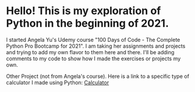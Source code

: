 # Hello! This is my exploration of Python in the beginning of 2021.
I started Angela Yu's Udemy course "100 Days of Code - The Complete Python Pro Bootcamp for 2021".
I am taking her assignments and projects and trying to add my own flavor to them here and there. I'll be adding comments to my code to show how I made the exercises or projects my own.

Other Project (not from Angela's course).
Here is a link to a specific type of calculator I made using Python: [Calculator](https://repl.it/@TimothyDHarris/RMD-Calculator#main.py)
